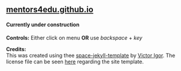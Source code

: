 ## [mentors4edu.github.io](https://mentors4edu.github.io/)

#### Currently under construction

**Controls:** Either click on menu **OR** use *backspace* + *key*

**Credits:**\
This was created using thee [space-jekyll-template](https://github.com/victorvoid/space-jekyll-template) by [Victor Igor](https://github.com/victorvoid). The license file can be seen [here](https://github.com/Mentors4EDU/mentors4edu.github.io/blob/master/LICENSE) regarding the site template.
